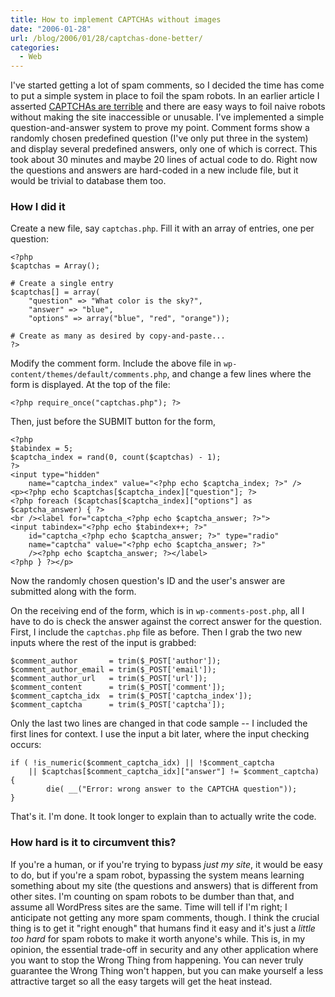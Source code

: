 ```yaml
---
title: How to implement CAPTCHAs without images
date: "2006-01-28"
url: /blog/2006/01/28/captchas-done-better/
categories:
  - Web
---
```

I've started getting a lot of spam comments, so I decided the time has come to put a simple system in place to foil the spam robots. In an earlier article I asserted [CAPTCHAs are terrible](/blog/2005/11/03/captchas-are-a-terrible-thing/) and there are easy ways to foil naive robots without making the site inaccessible or unusable. I've implemented a simple question-and-answer system to prove my point. Comment forms show a randomly chosen predefined question (I've only put three in the system) and display several predefined answers, only one of which is correct. This took about 30 minutes and maybe 20 lines of actual code to do. Right now the questions and answers are hard-coded in a new include file, but it would be trivial to database them too.

### How I did it

Create a new file, say `captchas.php`. Fill it with an array of entries, one per question:

```
<?php
$captchas = Array();

# Create a single entry
$captchas[] = array(
    "question" => "What color is the sky?",
    "answer" => "blue",
    "options" => array("blue", "red", "orange"));

# Create as many as desired by copy-and-paste...
?>
```

Modify the comment form. Include the above file in `wp-content/themes/default/comments.php`, and change a few lines where the form is displayed. At the top of the file:

```
<?php require_once("captchas.php"); ?>
```

Then, just before the SUBMIT button for the form, 
    
```
<?php
$tabindex = 5;
$captcha_index = rand(0, count($captchas) - 1);
?>
<input type="hidden"
    name="captcha_index" value="<?php echo $captcha_index; ?>" />
<p><?php echo $captchas[$captcha_index]["question"]; ?>
<?php foreach ($captchas[$captcha_index]["options"] as $captcha_answer) { ?>
<br /><label for="captcha_<?php echo $captcha_answer; ?>">
<input tabindex="<?php echo $tabindex++; ?>"
    id="captcha_<?php echo $captcha_answer; ?>" type="radio"
    name="captcha" value="<?php echo $captcha_answer; ?>"
    /><?php echo $captcha_answer; ?></label>
<?php } ?></p>
```

Now the randomly chosen question's ID and the user's answer are submitted along with the form.

On the receiving end of the form, which is in `wp-comments-post.php`, all I have to do is check the answer against the correct answer for the question. First, I include the `captchas.php` file as before. Then I grab the two new inputs where the rest of the input is grabbed:

```
$comment_author       = trim($_POST['author']);
$comment_author_email = trim($_POST['email']);
$comment_author_url   = trim($_POST['url']);
$comment_content      = trim($_POST['comment']);
$comment_captcha_idx  = trim($_POST['captcha_index']);
$comment_captcha      = trim($_POST['captcha']);
```

Only the last two lines are changed in that code sample -- I included the first lines for context. I use the input a bit later, where the input checking occurs:
    
```
if ( !is_numeric($comment_captcha_idx) || !$comment_captcha
    || $captchas[$comment_captcha_idx]["answer"] != $comment_captcha)
{
        die( __("Error: wrong answer to the CAPTCHA question"));
}
```

That's it. I'm done. It took longer to explain than to actually write the code.

### How hard is it to circumvent this?

If you're a human, or if you're trying to bypass *just my site*, it would be easy to do, but if you're a spam robot, bypassing the system means learning something about my site (the questions and answers) that is different from other sites. I'm counting on spam robots to be dumber than that, and assume all WordPress sites are the same. Time will tell if I'm right; I anticipate not getting any more spam comments, though. I think the crucial thing is to get it "right enough" that humans find it easy and it's just a *little too hard* for spam robots to make it worth anyone's while. This is, in my opinion, the essential trade-off in security and any other application where you want to stop the Wrong Thing from happening. You can never truly guarantee the Wrong Thing won't happen, but you can make yourself a less attractive target so all the easy targets will get the heat instead.


